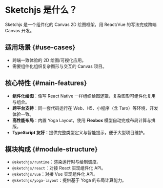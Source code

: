 # Sketchjs 是什么？
Sketchjs 是一个组件化的 Canvas 2D 绘图框架，用 React/Vue 的写法完成跨端 Canvas 开发。

## 适用场景 {#use-cases}

- 跨端一致体验的 2D 绘图/可视化应用。
- 需要组件化组织复杂图形与交互的 Canvas 项目。

## 核心特性 {#main-features}

- **组件化绘图**：像写 React Native 一样组织绘图逻辑，复杂图形可组件化复用与组合。
- **跨平台支持**：同一套代码运行在 Web、H5、小程序（含 Taro）等环境，开发体验一致。
- **高性能布局**：内置 Yoga Layout，使用 **Flexbox** 模型自动完成布局计算与排版。
- **TypeScript 友好**：提供完整类型定义与智能提示，便于大型项目维护。

## 模块构成 {#module-structure}

- `@sketchjs/runtime`：渲染运行时与绘制调度。
- `@sketchjs/react`：对接 React 实现组件化 API。
- `@sketchjs/vue`：对接 Vue 实现组件化 API。
- `@sketchjs/yoga-layout`：提供基于 Yoga 的布局计算能力。

